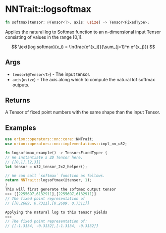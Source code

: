 # NNTrait::logsoftmax

```rust
fn softmax(tensor: @Tensor<T>, axis: usize) -> Tensor<FixedType>;
```

Applies the natural log to Softmax function to an n-dimensional input Tensor consisting of values in the range \[0,1].

$$
\text{log softmax}(x_i) = \ln(frac{e^{x_i}}{\sum_{j=1}^n e^{x_j}})
$$

## Args

* `tensor`(`@Tensor<T>`) - The input tensor.
* `axis`(`usize`) - The axis along which to compute the natural lof softmax outputs.

## Returns

A Tensor of fixed point numbers with the same shape than the input Tensor.

## Examples

```rust
use orion::operators::nn::core::NNTrait;
use orion::operators::nn::implementations::impl_nn_u32;

fn logsoftmax_example() -> Tensor<FixedType> {
// We instantiate a 2D Tensor here.
// [[0,1],[2,3]]
let tensor = u32_tensor_2x2_helper();

// We can call `softmax` function as follows.
return NNTrait::logsoftmax(@tensor, 1);
}
This will first generate the softmax output tensor
>>> [[2255697,6132911],[2255697,6132911]]
// The fixed point representation of
// [[0.2689, 0.7311],[0.2689, 0.7311]]

Applying the natural log to this tensor yields
>>>
// The fixed point representation of:
// [[-1.3134, -0.3132],[-1.3134, -0.3132]]
```
